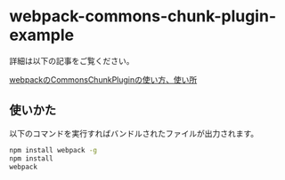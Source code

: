 # webpack-commons-chunk-plugin-example

詳細は以下の記事をご覧ください。

[webpackのCommonsChunkPluginの使い方、使い所](http://qiita.com/soarflat/items/f8212434c4c3cb8ee00d)

## 使いかた
以下のコマンドを実行すればバンドルされたファイルが出力されます。

```bash
npm install webpack -g
npm install
webpack
```


